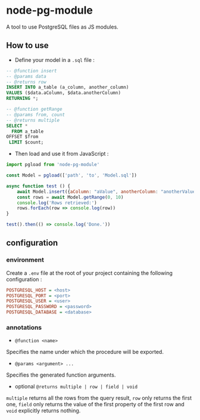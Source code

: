 # node-pg-module

A tool to use PostgreSQL files as JS modules.

## How to use

- Define your model in a `.sql` file :

```sql
-- @function insert
-- @params data
-- @returns row
INSERT INTO a_table (a_column, another_column)
VALUES ($data.aColumn, $data.anotherColumn)
RETURNING *;

-- @function getRange
-- @params from, count
-- @returns multiple
SELECT *
  FROM a_table
OFFSET $from
 LIMIT $count;
```

- Then load and use it from JavaScript :

```javascript
import pgload from 'node-pg-module'

const Model = pgload(['path', 'to', 'Model.sql'])

async function test () {
    await Model.insert({aColumn: "aValue", anotherColumn: "anotherValue"})
    const rows = await Model.getRange(0, 10)
    console.log('Rows retrieved:')
    rows.forEach(row => console.log(row))
}

test().then(() => console.log('Done.'))
```

## configuration

### environment

Create a `.env` file at the root of your project containing the following configuration :

```ini
POSTGRESQL_HOST = <host>
POSTGRESQL_PORT = <port>
POSTGRESQL_USER = <user>
POSTGRESQL_PASSWORD = <password>
POSTGRESQL_DATABASE = <database>
```

### annotations

- `@function <name>`

Specifies the name under which the procedure will be exported.

- `@params <argument> ...`

Specifies the generated function arguments.

- optional `@returns multiple | row | field | void`

`multiple` returns all the rows from the query result, `row` only returns the first one, `field` only returns the value of the first property of the first row and `void` explicitly returns nothing.
